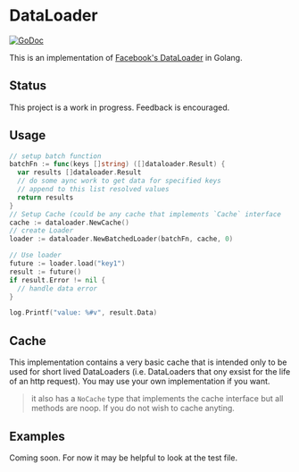 # DataLoader
[![GoDoc](https://godoc.org/github.com/nicksrandall/dataloader?status.svg)](https://godoc.org/github.com/nicksrandall/dataloader)

This is an implementation of [Facebook's DataLoader](https://github.com/facebook/dataloader) in Golang.

## Status
This project is a work in progress. Feedback is encouraged.

## Usage
```go
// setup batch function
batchFn := func(keys []string) ([]dataloader.Result) {
  var results []dataloader.Result
  // do some aync work to get data for specified keys
  // append to this list resolved values
  return results
}
// Setup Cache (could be any cache that implements `Cache` interface
cache := dataloader.NewCache()
// create Loader
loader := dataloader.NewBatchedLoader(batchFn, cache, 0)

// Use loader
future := loader.load("key1")
result := future()
if result.Error != nil {
  // handle data error
}

log.Printf("value: %#v", result.Data)
```

## Cache
This implementation contains a very basic cache that is intended only to be used for short lived DataLoaders (i.e. DataLoaders that ony exsist for the life of an http request). You may use your own implementation if you want.

> it also has a `NoCache` type that implements the cache interface but all methods are noop. If you do not wish to cache anyting.

## Examples
Coming soon. For now it may be helpful to look at the test file.

